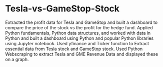 # Tesla-vs-GameStop-Stock
Extracted the profit data for Tesla and GameStop and built a dashboard to compare the price of the stock vs the profit for the hedge fund. 
Applied Python fundamentals, Python data structures, and worked with data in Python and built a dashboard using Python and popular Python libraries using Jupyter notebook. 
Used yfinance and Ticker function to Extract essential data from Tesla stock and GameStop stock.
Used Python Webscraping to extract Tesla and GME Revenue Data and displayed these on a graph.
